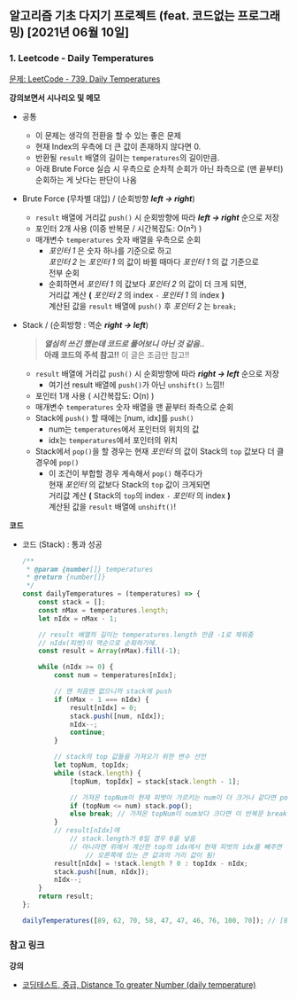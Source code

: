 ## 알고리즘 기초 다지기 프로젝트 (feat. 코드없는 프로그래밍) [2021년 06월 10일]

### **1.** Leetcode - Daily Temperatures

[문제: LeetCode - 739. Daily Temperatures](https://leetcode.com/problems/daily-temperatures/)

**강의보면서 시나리오 및 메모**

-   공통

    -   이 문제는 생각의 전환을 할 수 있는 좋은 문제
    -   현재 Index의 우측에 더 큰 값이 존재하지 않다면 0.
    -   반환될 `result` 배열의 길이는 `temperatures`의 길이만큼.
    -   아래 Brute Force 실습 시 우측으로 순차적 순회가 아닌 좌측으로 (맨 끝부터) 순회하는 게 낫다는 판단이 나옴

-   Brute Force (무차별 대입) / (순회방향 **_left -> right_**)

    -   `result` 배열에 거리값 `push()` 시 순회방향에 따라 **_left -> right_** 순으로 저장
    -   포인터 2개 사용 (이중 반복문 / 시간복잡도: O(n²) )
    -   매개변수 `temperatures` 숫자 배열을 우측으로 순회
        -   _포인터 1_ 은 숫자 하나를 기준으로 하고  
             _포인터 2_ 는 _포인터 1_ 의 값이 바뀔 때마다 _포인터 1_ 의 값 기준으로  
             전부 순회
        -   순회하면서 _포인터 1_ 의 값보다 _포인터 2_ 의 값이 더 크게 되면,  
            거리값 계산 **(** _포인터 2_ 의 index `-` _포인터 1_ 의 index **)**  
            계산된 값을 `result` 배열에 `push()` 후 _포인터 2_ 는 `break;`

-   Stack / (순회방향 : 역순 **_right -> left_**)
    > **_열심히 쓰긴 했는데 코드로 풀어보니 아닌 것 같음.._**  
    > **아래 코드의 주석 참고!!** 이 글은 조금만 참고!!
    -   `result` 배열에 거리값 `push()` 시 순회방향에 따라 **_right -> left_** 순으로 저장
        -   여기선 result 배열에 `push()`가 아닌 `unshift()` 느낌!!
    -   포인터 1개 사용 ( 시간복잡도: O(n) )
    -   매개변수 `temperatures` 숫자 배열을 맨 끝부터 좌측으로 순회
    -   Stack에 `push()` 할 때에는 [num, idx]를 `push()`
        -   num는 `temperatures`에서 포인터의 위치의 값
        -   idx는 `temperatures`에서 포인터의 위치
    -   Stack에서 `pop()`을 할 경우는 현재 _포인터_ 의 값이 Stack의 `top` 값보다 더 클 경우에 `pop()`
        -   이 조건이 부합할 경우 계속해서 `pop()` 해주다가  
             현재 _포인터_ 의 값보다 Stack의 `top` 값이 크게되면  
             거리값 계산 **(** Stack의 `top`의 index `-` _포인터_ 의 index **)**  
             계산된 값을 `result` 배열에 `unshift()`!

**코드**

-   코드 (Stack) : 통과 성공

    ```js
    /**
     * @param {number[]} temperatures
     * @return {number[]}
     */
    const dailyTemperatures = (temperatures) => {
        const stack = [];
        const nMax = temperatures.length;
        let nIdx = nMax - 1;

        // result 배열의 길이는 temperatures.length 만큼 -1로 채워줌
        // nIdx(피벗)이 역순으로 순회하기에.
        const result = Array(nMax).fill(-1);

        while (nIdx >= 0) {
            const num = temperatures[nIdx];

            // 맨 처음엔 없으니까 stack에 push
            if (nMax - 1 === nIdx) {
                result[nIdx] = 0;
                stack.push([num, nIdx]);
                nIdx--;
                continue;
            }

            // stack의 top 값들을 가져오기 위한 변수 선언
            let topNum, topIdx;
            while (stack.length) {
                [topNum, topIdx] = stack[stack.length - 1];

                // 가져온 topNum이 현재 피벗이 가르키는 num이 더 크거나 같다면 pop()
                if (topNum <= num) stack.pop();
                else break; // 가져온 topNum이 num보다 크다면 이 반복문 break;
            }
            // result[nIdx]에
                // stack.length가 0일 경우 0을 넣음
                // 아니라면 위에서 계산한 top의 idx에서 현재 피벗의 idx를 빼주면
                    // 오른쪽에 있는 큰 값과의 거리 값이 됨!
            result[nIdx] = !stack.length ? 0 : topIdx - nIdx;
            stack.push([num, nIdx]);
            nIdx--;
        }
        return result;
    };

    dailyTemperatures([89, 62, 70, 58, 47, 47, 46, 76, 100, 70]); // [8,1,5,4,3,2,1,1,0,0]
    ```


### **참고 링크**

**강의**

-   [코딩테스트, 중급, Distance To greater Number (daily temperature)](https://youtu.be/e3UUU018sZE)
